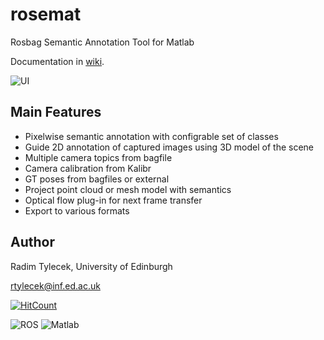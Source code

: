 # rosemat
Rosbag Semantic Annotation Tool for Matlab

Documentation in [wiki](https://github.com/rtylecek/rosemat/wiki).

![UI](https://raw.githubusercontent.com/rtylecek/rosemat/master/rosemat-ui.png)

## Main Features

* Pixelwise semantic annotation with configrable set of classes
* Guide 2D annotation of captured images using 3D model of the scene
* Multiple camera topics from bagfile
* Camera calibration from Kalibr
* GT poses from bagfiles or external
* Project point cloud or mesh model with semantics
* Optical flow plug-in for next frame transfer
* Export to various formats

## Author

Radim Tylecek, University of Edinburgh 

rtylecek@inf.ed.ac.uk

[![HitCount](http://hits.dwyl.io/rtylecek/rosemat.svg)](http://hits.dwyl.io/rtylecek/rosemat)

![ROS](http://www.ros.org/wp-content/uploads/2013/10/rosorg-logo1.png)
![Matlab](https://upload.wikimedia.org/wikipedia/commons/thumb/2/21/Matlab_Logo.png/267px-Matlab_Logo.png)
